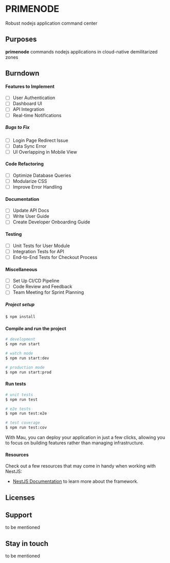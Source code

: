 # PRIMENODE 
 Robust nodejs application command center 

## Purposes

**primenode** commands nodejs applications in cloud-native demilitarized zones


## Burndown 

#### Features to Implement

- [ ] User Authentication
- [ ] Dashboard UI
- [ ] API Integration
- [ ] Real-time Notifications

##### Bugs to Fix

- [ ] Login Page Redirect Issue
- [ ] Data Sync Error
- [ ] UI Overlapping in Mobile View

#### Code Refactoring

- [ ] Optimize Database Queries
- [ ] Modularize CSS
- [ ] Improve Error Handling

#### Documentation

- [ ] Update API Docs
- [ ] Write User Guide
- [ ] Create Developer Onboarding Guide

#### Testing

- [ ] Unit Tests for User Module
- [ ] Integration Tests for API
- [ ] End-to-End Tests for Checkout Process

#### Miscellaneous

- [ ] Set Up CI/CD Pipeline
- [ ] Code Review and Feedback
- [ ] Team Meeting for Sprint Planning

##### Project setup

```bash
$ npm install
```

#### Compile and run the project

```bash
# development
$ npm run start

# watch mode
$ npm run start:dev

# production mode
$ npm run start:prod
```

#### Run tests

```bash
# unit tests
$ npm run test

# e2e tests
$ npm run test:e2e

# test coverage
$ npm run test:cov
```


With Mau, you can deploy your application in just a few clicks, allowing you to focus on building features rather than managing infrastructure.


#### Resources

Check out a few resources that may come in handy when working with NestJS:

- [NestJS Documentation](https://docs.nestjs.com) to learn more about the framework.

## Licenses 

## Support

to be mentioned 

## Stay in touch

to be mentioned 